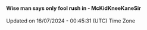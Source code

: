 #### Wise man says only fool rush in - McKidKneeKaneSir
Updated on 16/07/2024 - 00:45:31 (UTC) Time Zone
